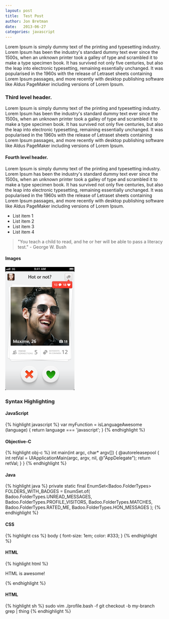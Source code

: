 ```yaml
---
layout: post
title:  Test Post
author: Jon Bretman
date:   2013-06-27
categories: javascript
---
```


Lorem Ipsum is simply dummy text of the printing and typesetting industry. Lorem Ipsum has been the industry's standard dummy text ever since the 1500s, when an unknown printer took a galley of type and scrambled it to make a type specimen book. It has survived not only five centuries, but also the leap into electronic typesetting, remaining essentially unchanged. It was popularised in the 1960s with the release of Letraset sheets containing Lorem Ipsum passages, and more recently with desktop publishing software like Aldus PageMaker including versions of Lorem Ipsum.

### Third level header.

Lorem Ipsum is simply dummy text of the printing and typesetting industry. Lorem Ipsum has been the industry's standard dummy text ever since the 1500s, when an unknown printer took a galley of type and scrambled it to make a type specimen book. It has survived not only five centuries, but also the leap into electronic typesetting, remaining essentially unchanged. It was popularised in the 1960s with the release of Letraset sheets containing Lorem Ipsum passages, and more recently with desktop publishing software like Aldus PageMaker including versions of Lorem Ipsum.

#### Fourth level header.

Lorem Ipsum is simply dummy text of the printing and typesetting industry. Lorem Ipsum has been the industry's standard dummy text ever since the 1500s, when an unknown printer took a galley of type and scrambled it to make a type specimen book. It has survived not only five centuries, but also the leap into electronic typesetting, remaining essentially unchanged. It was popularised in the 1960s with the release of Letraset sheets containing Lorem Ipsum passages, and more recently with desktop publishing software like Aldus PageMaker including versions of Lorem Ipsum.

* List item 1
* List item 2
* List item 3
* List item 4

>  "You teach a child to read, and he or her will be able to pass a literacy test." - George W. Bush

#### Images
![Hot or Not Ebcounters](/images/test-post-image-1.png)

### Syntax Highlighting

#### JavaScript
{% highlight javascript %}
var myFunction = isLanguageAwesome (language) {
    return language === 'javascript';
}
{% endhighlight %}

#### Objective-C
{% highlight obj-c %}
int main(int argc, char* argv[])
{
    @autoreleasepool {
        int retVal = UIApplicationMain(argc, argv, nil, @"AppDelegate");
        return retVal;
    }
}
{% endhighlight %}

#### Java
{% highlight java %}
private static final EnumSet<Badoo.FolderTypes> FOLDERS_WITH_BADGES = EnumSet.of(
    Badoo.FolderTypes.UNREAD_MESSAGES,
    Badoo.FolderTypes.PROFILE_VISITORS,
    Badoo.FolderTypes.MATCHES,
    Badoo.FolderTypes.RATED_ME,
    Badoo.FolderTypes.HON_MESSAGES
);
{% endhighlight %}

#### CSS
{% highlight css %}
body {
    font-size: 1em;
    color: #333;
}
{% endhighlight %}

#### HTML
{% highlight html %}
<div id="main-content">
    <p>HTML is awesome!</p>
</div>
{% endhighlight %}

#### HTML
{% highlight sh %}
sudo vim ./profile.bash -f
git checkout -b my-branch
grep | thing
{% endhighlight %}
